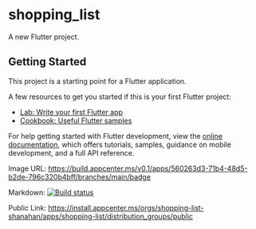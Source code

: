 # shopping_list

A new Flutter project.

## Getting Started

This project is a starting point for a Flutter application.

A few resources to get you started if this is your first Flutter project:

- [Lab: Write your first Flutter app](https://docs.flutter.dev/get-started/codelab)
- [Cookbook: Useful Flutter samples](https://docs.flutter.dev/cookbook)

For help getting started with Flutter development, view the
[online documentation](https://docs.flutter.dev/), which offers tutorials,
samples, guidance on mobile development, and a full API reference.

Image URL:
https://build.appcenter.ms/v0.1/apps/560263d3-71b4-48d5-b2de-796c320b4bff/branches/main/badge


Markdown:
[![Build status](https://build.appcenter.ms/v0.1/apps/560263d3-71b4-48d5-b2de-796c320b4bff/branches/main/badge)](https://appcenter.ms)


Public Link:
https://install.appcenter.ms/orgs/shopping-list-shanahan/apps/shopping-list/distribution_groups/public